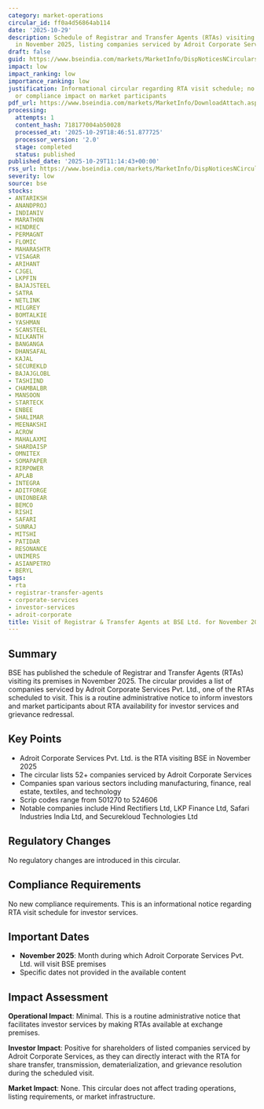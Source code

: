 ```yaml
---
category: market-operations
circular_id: ff0a4d56864ab114
date: '2025-10-29'
description: Schedule of Registrar and Transfer Agents (RTAs) visiting BSE premises
  in November 2025, listing companies serviced by Adroit Corporate Services Pvt. Ltd.
draft: false
guid: https://www.bseindia.com/markets/MarketInfo/DispNoticesNCirculars.aspx?Noticeid={619ADBBE-936B-45A3-A11D-E29C71E6FAA7}&noticeno=20251029-22&dt=10/29/2025&icount=22&totcount=60&flag=0
impact: low
impact_ranking: low
importance_ranking: low
justification: Informational circular regarding RTA visit schedule; no trading, regulatory
  or compliance impact on market participants
pdf_url: https://www.bseindia.com/markets/MarketInfo/DownloadAttach.aspx?id=20251029-22&attachedId=96d1b617-f360-4718-a5ec-18530000b63f
processing:
  attempts: 1
  content_hash: 718177004ab50028
  processed_at: '2025-10-29T18:46:51.877725'
  processor_version: '2.0'
  stage: completed
  status: published
published_date: '2025-10-29T11:14:43+00:00'
rss_url: https://www.bseindia.com/markets/MarketInfo/DispNoticesNCirculars.aspx?Noticeid={619ADBBE-936B-45A3-A11D-E29C71E6FAA7}&noticeno=20251029-22&dt=10/29/2025&icount=22&totcount=60&flag=0
severity: low
source: bse
stocks:
- ANTARIKSH
- ANANDPROJ
- INDIANIV
- MARATHON
- HINDREC
- PERMAGNT
- FLOMIC
- MAHARASHTR
- VISAGAR
- ARIHANT
- CJGEL
- LKPFIN
- BAJAJSTEEL
- SATRA
- NETLINK
- MILGREY
- BOMTALKIE
- YASHMAN
- SCANSTEEL
- NILKANTH
- BANGANGA
- DHANSAFAL
- KAJAL
- SECUREKLD
- BAJAJGLOBL
- TASHIIND
- CHAMBALBR
- MANSOON
- STARTECK
- ENBEE
- SHALIMAR
- MEENAKSHI
- ACROW
- MAHALAXMI
- SHARDAISP
- OMNITEX
- SOMAPAPER
- RIRPOWER
- APLAB
- INTEGRA
- ADITFORGE
- UNIONBEAR
- BEMCO
- RISHI
- SAFARI
- SUNRAJ
- MITSHI
- PATIDAR
- RESONANCE
- UNIMERS
- ASIANPETRO
- BERYL
tags:
- rta
- registrar-transfer-agents
- corporate-services
- investor-services
- adroit-corporate
title: Visit of Registrar & Transfer Agents at BSE Ltd. for November 2025
---
```


## Summary

BSE has published the schedule of Registrar and Transfer Agents (RTAs) visiting its premises in November 2025. The circular provides a list of companies serviced by Adroit Corporate Services Pvt. Ltd., one of the RTAs scheduled to visit. This is a routine administrative notice to inform investors and market participants about RTA availability for investor services and grievance redressal.

## Key Points

- Adroit Corporate Services Pvt. Ltd. is the RTA visiting BSE in November 2025
- The circular lists 52+ companies serviced by Adroit Corporate Services
- Companies span various sectors including manufacturing, finance, real estate, textiles, and technology
- Scrip codes range from 501270 to 524606
- Notable companies include Hind Rectifiers Ltd, LKP Finance Ltd, Safari Industries India Ltd, and Securekloud Technologies Ltd

## Regulatory Changes

No regulatory changes are introduced in this circular.

## Compliance Requirements

No new compliance requirements. This is an informational notice regarding RTA visit schedule for investor services.

## Important Dates

- **November 2025**: Month during which Adroit Corporate Services Pvt. Ltd. will visit BSE premises
- Specific dates not provided in the available content

## Impact Assessment

**Operational Impact**: Minimal. This is a routine administrative notice that facilitates investor services by making RTAs available at exchange premises.

**Investor Impact**: Positive for shareholders of listed companies serviced by Adroit Corporate Services, as they can directly interact with the RTA for share transfer, transmission, dematerialization, and grievance resolution during the scheduled visit.

**Market Impact**: None. This circular does not affect trading operations, listing requirements, or market infrastructure.